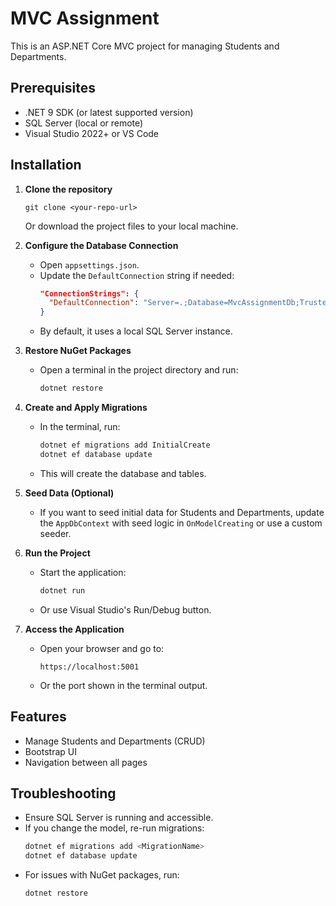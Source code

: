 # MVC Assignment

This is an ASP.NET Core MVC project for managing Students and Departments.

## Prerequisites
- .NET 9 SDK (or latest supported version)
- SQL Server (local or remote)
- Visual Studio 2022+ or VS Code

## Installation

1. **Clone the repository**
   ```
   git clone <your-repo-url>
   ```
   Or download the project files to your local machine.

2. **Configure the Database Connection**
   - Open `appsettings.json`.
   - Update the `DefaultConnection` string if needed:
     ```json
     "ConnectionStrings": {
       "DefaultConnection": "Server=.;Database=MvcAssignmentDb;Trusted_Connection=True;TrustServerCertificate=True"
     }
     ```
   - By default, it uses a local SQL Server instance.

3. **Restore NuGet Packages**
   - Open a terminal in the project directory and run:
     ```powershell
     dotnet restore
     ```

4. **Create and Apply Migrations**
   - In the terminal, run:
     ```powershell
     dotnet ef migrations add InitialCreate
     dotnet ef database update
     ```
   - This will create the database and tables.

5. **Seed Data (Optional)**
   - If you want to seed initial data for Students and Departments, update the `AppDbContext` with seed logic in `OnModelCreating` or use a custom seeder.

6. **Run the Project**
   - Start the application:
     ```powershell
     dotnet run
     ```
   - Or use Visual Studio's Run/Debug button.

7. **Access the Application**
   - Open your browser and go to:
     ```
     https://localhost:5001
     ```
   - Or the port shown in the terminal output.

## Features
- Manage Students and Departments (CRUD)
- Bootstrap UI
- Navigation between all pages

## Troubleshooting
- Ensure SQL Server is running and accessible.
- If you change the model, re-run migrations:
  ```powershell
  dotnet ef migrations add <MigrationName>
  dotnet ef database update
  ```
- For issues with NuGet packages, run:
  ```powershell
  dotnet restore
  ```
